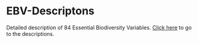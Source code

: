 # EBV-Descriptons
Detailed description of 84 Essential Biodiversity Variables.
[Click here](https://github.com/EuropaBON/EBV-Descriptions/wiki) to go to the descriptions.
